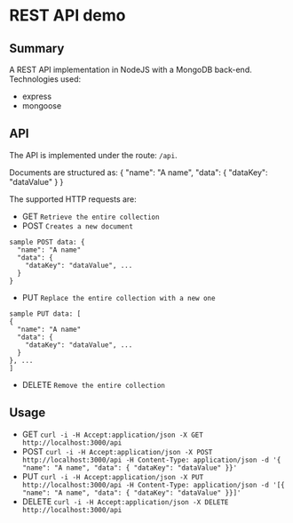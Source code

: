 # REST API demo

## Summary
A REST API implementation in NodeJS with a MongoDB back-end.
Technologies used:
- express
- mongoose

## API
The API is implemented under the route: `/api`.

Documents are structured as:
{
  "name": "A name",
  "data": {
    "dataKey": "dataValue"
  }
}

The supported HTTP requests are:
- GET `Retrieve the entire collection`
- POST `Creates a new document`
```
sample POST data: {
  "name": "A name"
  "data": {
    "dataKey": "dataValue", ...
  }
}
```
- PUT `Replace the entire collection with a new one`
```
sample PUT data: [
{
  "name": "A name"
  "data": {
    "dataKey": "dataValue", ...
  }
}, ...
]
```
- DELETE `Remove the entire collection`

## Usage
- GET `curl -i -H Accept:application/json -X GET http://localhost:3000/api`
- POST `curl -i -H Accept:application/json -X POST http://localhost:3000/api -H Content-Type: application/json -d '{ "name": "A name", "data": { "dataKey": "dataValue" }}'`
- PUT `curl -i -H Accept:application/json -X PUT http://localhost:3000/api -H Content-Type: application/json -d '[{ "name": "A name", "data": { "dataKey": "dataValue" }}]'`
- DELETE `curl -i -H Accept:application/json -X DELETE http://localhost:3000/api`